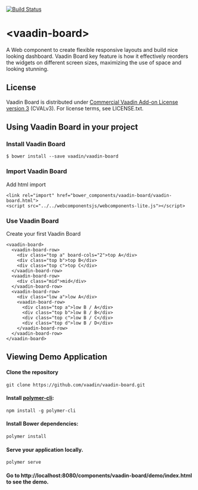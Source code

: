 [![Build Status](https://travis-ci.org/vaadin/vaadin-board.svg?branch=master)](https://travis-ci.org/vaadin/vaadin-board)

# \<vaadin-board\>

A Web component to create flexible responsive layouts and build nice looking dashboard.
Vaadin Board key feature is how it effectively reorders the widgets on different screen sizes, maximizing the use of space and looking stunning.

## License

Vaadin Board is distributed under [Commercial Vaadin Add-on License version 3](http://vaadin.com/license/cval-3) (CVALv3). For license terms, see LICENSE.txt.

## Using Vaadin Board in your project

### Install Vaadin Board
```
$ bower install --save vaadin/vaadin-board
```

### Import Vaadin Board
 Add html import
```
<link rel="import" href="bower_components/vaadin-board/vaadin-board.html">
<script src="../../webcomponentsjs/webcomponents-lite.js"></script>
```
### Use Vaadin Board
 Create your first Vaadin Board
```
<vaadin-board>
  <vaadin-board-row>
    <div class="top a" board-cols="2">top A</div>
    <div class="top b">top B</div>
    <div class="top c">top C</div>
  </vaadin-board-row>
  <vaadin-board-row>
    <div class="mid">mid</div>
  </vaadin-board-row>
  <vaadin-board-row>
    <div class="low a">low A</div>
    <vaadin-board-row>
      <div class="top a">low B / A</div>
      <div class="top b">low B / B</div>
      <div class="top c">low B / C</div>
      <div class="top d">low B / D</div>
    </vaadin-board-row>
  </vaadin-board-row>
</vaadin-board>
```

## Viewing Demo Application

#### Clone the repository
`git clone https://github.com/vaadin/vaadin-board.git`
#### Install [polymer-cli](https://www.npmjs.com/package/polyserve):
`npm install -g polymer-cli`
#### Install Bower dependencies:
`polymer install`
#### Serve your application locally.
`polymer serve`
#### Go to http://localhost:8080/components/vaadin-board/demo/index.html to see the demo.
